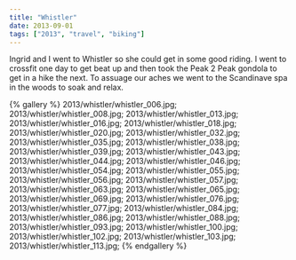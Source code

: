 ```yaml
---
title: "Whistler"
date: 2013-09-01
tags: ["2013", "travel", "biking"]
---
```


Ingrid and I went to Whistler so she could get in some good riding.  I went to crossfit one day to get beat up and then took the Peak 2 Peak gondola to get in a hike the next.  To assuage our aches we went to the Scandinave spa in the woods to soak and relax.

{% gallery %}
2013/whistler/whistler_006.jpg;
2013/whistler/whistler_008.jpg;
2013/whistler/whistler_013.jpg;
2013/whistler/whistler_016.jpg;
2013/whistler/whistler_018.jpg;
2013/whistler/whistler_020.jpg;
2013/whistler/whistler_032.jpg;
2013/whistler/whistler_035.jpg;
2013/whistler/whistler_038.jpg;
2013/whistler/whistler_039.jpg;
2013/whistler/whistler_043.jpg;
2013/whistler/whistler_044.jpg;
2013/whistler/whistler_046.jpg;
2013/whistler/whistler_054.jpg;
2013/whistler/whistler_055.jpg;
2013/whistler/whistler_056.jpg;
2013/whistler/whistler_057.jpg;
2013/whistler/whistler_063.jpg;
2013/whistler/whistler_065.jpg;
2013/whistler/whistler_069.jpg;
2013/whistler/whistler_076.jpg;
2013/whistler/whistler_077.jpg;
2013/whistler/whistler_084.jpg;
2013/whistler/whistler_086.jpg;
2013/whistler/whistler_088.jpg;
2013/whistler/whistler_093.jpg;
2013/whistler/whistler_100.jpg;
2013/whistler/whistler_102.jpg;
2013/whistler/whistler_103.jpg;
2013/whistler/whistler_113.jpg;
{% endgallery %}
